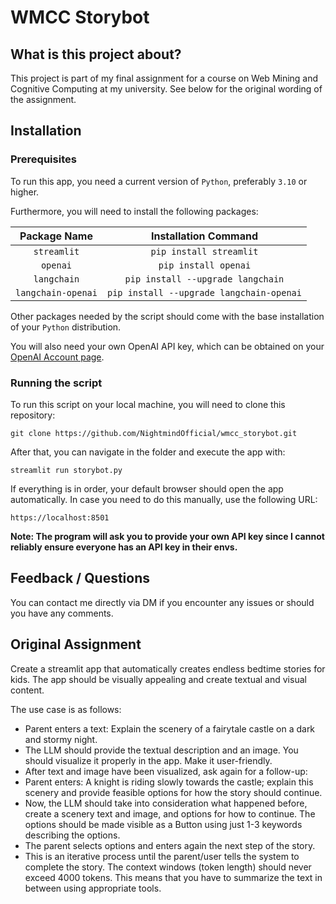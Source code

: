 # WMCC Storybot

## What is this project about?

This project is part of my final assignment for a course on Web Mining and Cognitive Computing at my university. See below for the original wording of the assignment. 

## Installation

### Prerequisites

To run this app, you need a current version of `Python`, preferably `3.10` or higher.

Furthermore, you will need to install the following packages:

| Package Name | Installation Command |
|:------------:|:--------------------:|
|`streamlit` |`pip install streamlit`|
|`openai`|`pip install openai`|
|`langchain`|`pip install --upgrade langchain`|
|`langchain-openai`|`pip install --upgrade langchain-openai`|

Other packages needed by the script should come with the base installation of your `Python` distribution.

You will also need your own OpenAI API key, which can be obtained on your [OpenAI Account page](https://platform.openai.com/docs/quickstart/account-setup).

### Running the script

To run this script on your local machine, you will need to clone this repository:
```
git clone https://github.com/NightmindOfficial/wmcc_storybot.git
```

After that, you can navigate in the folder and execute the app with:
```
streamlit run storybot.py
```

If everything is in order, your default browser should open the app automatically. In case you need to do this manually, use the following URL:
```
https://localhost:8501
```

**Note: The program will ask you to provide your own API key since I cannot reliably ensure everyone has an API key in their envs.**

## Feedback / Questions

You can contact me directly via DM if you encounter any issues or should you have any comments.

## Original Assignment

Create a streamlit app that automatically creates endless bedtime stories for kids. The app should be visually appealing and create textual and visual content.

The use case is as follows:

- Parent enters a text: Explain the scenery of a fairytale castle on a dark and stormy night.
- The LLM should provide the textual description and an image. You should visualize it properly in the app. Make it user-friendly.
- After text and image have been visualized, ask again for a follow-up:
- Parent enters: A knight is riding slowly towards the castle; explain this scenery and provide feasible options for how the story should continue.
- Now, the LLM should take into consideration what happened before, create a scenery text and image, and options for how to continue. The options should be made visible as a Button using just 1-3 keywords describing the options.
- The parent selects options and enters again the next step of the story.
- This is an iterative process until the parent/user tells the system to complete the story. The context windows (token length) should never exceed 4000 tokens. This means that you have to summarize the text in between using appropriate tools.
